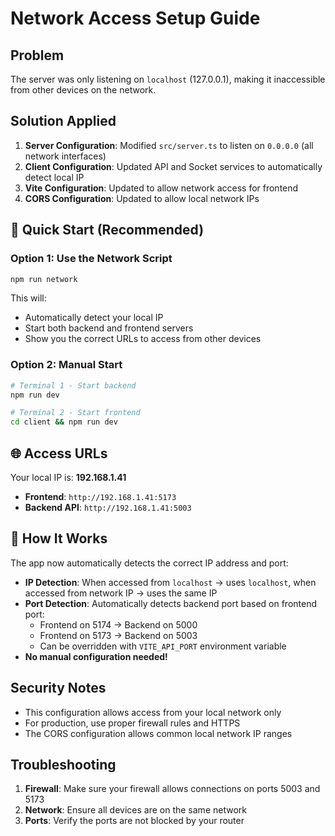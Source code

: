 # Network Access Setup Guide

## Problem
The server was only listening on `localhost` (127.0.0.1), making it inaccessible from other devices on the network.

## Solution Applied
1. **Server Configuration**: Modified `src/server.ts` to listen on `0.0.0.0` (all network interfaces)
2. **Client Configuration**: Updated API and Socket services to automatically detect local IP
3. **Vite Configuration**: Updated to allow network access for frontend
4. **CORS Configuration**: Updated to allow local network IPs

## 🚀 Quick Start (Recommended)

### Option 1: Use the Network Script
```bash
npm run network
```

This will:
- Automatically detect your local IP
- Start both backend and frontend servers
- Show you the correct URLs to access from other devices

### Option 2: Manual Start
```bash
# Terminal 1 - Start backend
npm run dev

# Terminal 2 - Start frontend
cd client && npm run dev
```

## 🌐 Access URLs

Your local IP is: **192.168.1.41**

- **Frontend**: `http://192.168.1.41:5173`
- **Backend API**: `http://192.168.1.41:5003`

## 🔧 How It Works

The app now automatically detects the correct IP address and port:
- **IP Detection**: When accessed from `localhost` → uses `localhost`, when accessed from network IP → uses the same IP
- **Port Detection**: Automatically detects backend port based on frontend port:
  - Frontend on 5174 → Backend on 5000
  - Frontend on 5173 → Backend on 5003
  - Can be overridden with `VITE_API_PORT` environment variable
- **No manual configuration needed!**

## Security Notes
- This configuration allows access from your local network only
- For production, use proper firewall rules and HTTPS
- The CORS configuration allows common local network IP ranges

## Troubleshooting
1. **Firewall**: Make sure your firewall allows connections on ports 5003 and 5173
2. **Network**: Ensure all devices are on the same network
3. **Ports**: Verify the ports are not blocked by your router
